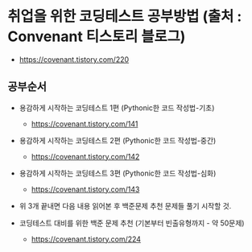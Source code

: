 # 취업을 위한 코딩테스트 공부방법 (출처 : Convenant 티스토리 블로그)
- https://covenant.tistory.com/220


## 공부순서
* 용감하게 시작하는 코딩테스트 1편 (Pythonic한 코드 작성법-기초)
  - https://covenant.tistory.com/141
* 용감하게 시작하는 코딩테스트 2편 (Pythonic한 코드 작성법-중간)
  - https://covenant.tistory.com/142
* 용감하게 시작하는 코딩테스트 3편 (Pythonic한 코드 작성법-심화)
  - https://covenant.tistory.com/143

* 위 3개 끝내면 다음 내용 읽어본 후 백준문제 추천 문제들 풀기 시작할 것.

* 코딩테스트 대비를 위한 백준 문제 추천 (기본부터 빈출유형까지 - 약 50문제)
  - https://covenant.tistory.com/224
